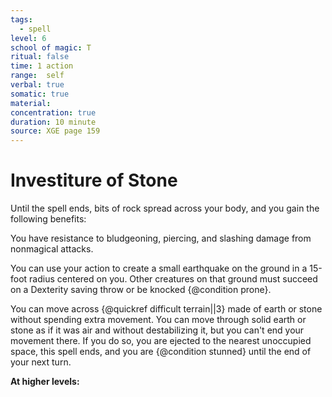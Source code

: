 ```yaml
---
tags:
  - spell
level: 6
school of magic: T
ritual: false
time: 1 action
range:  self
verbal: true
somatic: true
material: 
concentration: true
duration: 10 minute
source: XGE page 159
---
```

# Investiture of Stone
Until the spell ends, bits of rock spread across your body, and you gain the following benefits:

You have resistance to bludgeoning, piercing, and slashing damage from nonmagical attacks.

You can use your action to create a small earthquake on the ground in a 15-foot radius centered on you. Other creatures on that ground must succeed on a Dexterity saving throw or be knocked {@condition prone}.

You can move across {@quickref difficult terrain||3} made of earth or stone without spending extra movement. You can move through solid earth or stone as if it was air and without destabilizing it, but you can't end your movement there. If you do so, you are ejected to the nearest unoccupied space, this spell ends, and you are {@condition stunned} until the end of your next turn.

**At higher levels:** 